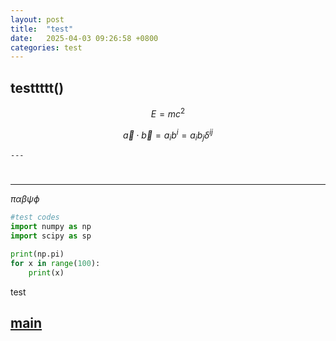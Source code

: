 ```yaml
---
layout: post
title:  "test"
date:   2025-04-03 09:26:58 +0800
categories: test
---
```


<head>
    <script src="https://cdn.mathjax.org/mathjax/latest/MathJax.js?config=TeX-AMS-MML_HTMLorMML" type="text/javascript"></script>
    <script type="text/x-mathjax-config">
        MathJax.Hub.Config({
            tex2jax: {
            skipTags: ['script', 'noscript', 'style', 'textarea', 'pre'],
            inlineMath: [['$','$']]
            }
        });
    </script>
</head>

## testtttt()

$$
E=mc^2
$$

$$
\vec a\cdot \vec b=a_ib^i=a_ib_j\delta ^{ij}
$$

`---`
#

---

$\pi\alpha\beta\psi\phi$


```python 
#test codes
import numpy as np
import scipy as sp

print(np.pi)
for x in range(100):
    print(x)

```
test

## [main](README.md)

